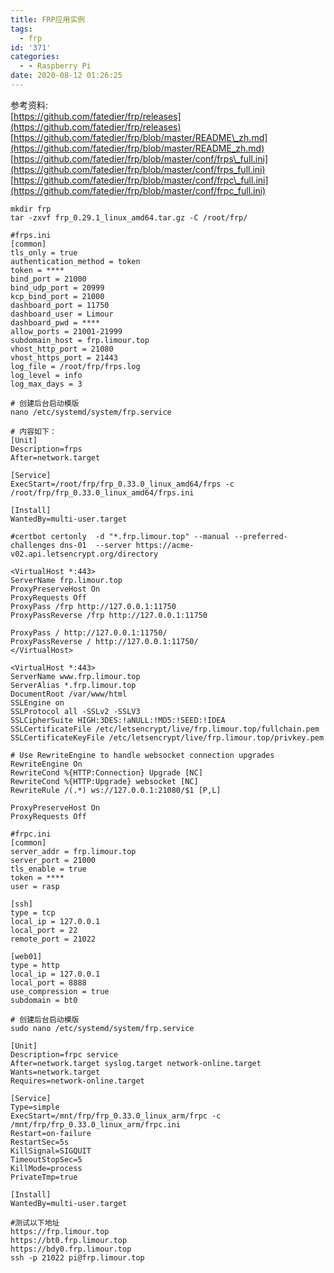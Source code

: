 ```yaml
---
title: FRP应用实例
tags:
  - frp
id: '371'
categories:
  - - Raspberry Pi
date: 2020-08-12 01:26:25
---
```


参考资料:  
[https://github.com/fatedier/frp/releases](https://github.com/fatedier/frp/releases)  
[https://github.com/fatedier/frp/blob/master/README\_zh.md](https://github.com/fatedier/frp/blob/master/README_zh.md)  
[https://github.com/fatedier/frp/blob/master/conf/frps\_full.ini](https://github.com/fatedier/frp/blob/master/conf/frps_full.ini)  
[https://github.com/fatedier/frp/blob/master/conf/frpc\_full.ini](https://github.com/fatedier/frp/blob/master/conf/frpc_full.ini)

```
mkdir frp
tar -zxvf frp_0.29.1_linux_amd64.tar.gz -C /root/frp/
```

```
#frps.ini
[common]
tls_only = true
authentication_method = token
token = ****
bind_port = 21000
bind_udp_port = 20999
kcp_bind_port = 21000
dashboard_port = 11750
dashboard_user = Limour
dashboard_pwd = ****
allow_ports = 21001-21999
subdomain_host = frp.limour.top
vhost_http_port = 21080
vhost_https_port = 21443
log_file = /root/frp/frps.log
log_level = info
log_max_days = 3
```

```
# 创建后台启动模版
nano /etc/systemd/system/frp.service

# 内容如下：
[Unit]
Description=frps
After=network.target

[Service]
ExecStart=/root/frp/frp_0.33.0_linux_amd64/frps -c /root/frp/frp_0.33.0_linux_amd64/frps.ini

[Install]
WantedBy=multi-user.target

```

```
#certbot certonly  -d "*.frp.limour.top" --manual --preferred-challenges dns-01  --server https://acme-v02.api.letsencrypt.org/directory
```

```
<VirtualHost *:443>
ServerName frp.limour.top
ProxyPreserveHost On
ProxyRequests Off
ProxyPass /frp http://127.0.0.1:11750
ProxyPassReverse /frp http://127.0.0.1:11750

ProxyPass / http://127.0.0.1:11750/
ProxyPassReverse / http://127.0.0.1:11750/
</VirtualHost>

<VirtualHost *:443>
ServerName www.frp.limour.top
ServerAlias *.frp.limour.top
DocumentRoot /var/www/html
SSLEngine on
SSLProtocol all -SSLv2 -SSLV3
SSLCipherSuite HIGH:3DES:!aNULL:!MD5:!SEED:!IDEA
SSLCertificateFile /etc/letsencrypt/live/frp.limour.top/fullchain.pem
SSLCertificateKeyFile /etc/letsencrypt/live/frp.limour.top/privkey.pem

# Use RewriteEngine to handle websocket connection upgrades
RewriteEngine On
RewriteCond %{HTTP:Connection} Upgrade [NC]
RewriteCond %{HTTP:Upgrade} websocket [NC]
RewriteRule /(.*) ws://127.0.0.1:21080/$1 [P,L]

ProxyPreserveHost On
ProxyRequests Off

```

```
#frpc.ini
[common]
server_addr = frp.limour.top
server_port = 21000
tls_enable = true
token = ****
user = rasp

[ssh]
type = tcp
local_ip = 127.0.0.1
local_port = 22
remote_port = 21022

[web01]
type = http
local_ip = 127.0.0.1
local_port = 8888
use_compression = true
subdomain = bt0

```

```
# 创建后台启动模版
sudo nano /etc/systemd/system/frp.service
 
[Unit]
Description=frpc service
After=network.target syslog.target network-online.target
Wants=network.target
Requires=network-online.target

[Service]
Type=simple
ExecStart=/mnt/frp/frp_0.33.0_linux_arm/frpc -c /mnt/frp/frp_0.33.0_linux_arm/frpc.ini
Restart=on-failure
RestartSec=5s
KillSignal=SIGQUIT
TimeoutStopSec=5
KillMode=process
PrivateTmp=true

[Install]
WantedBy=multi-user.target

```

```
#测试以下地址
https://frp.limour.top
https://bt0.frp.limour.top
https://bdy0.frp.limour.top
ssh -p 21022 pi@frp.limour.top
```
